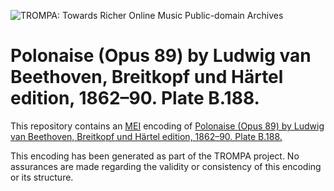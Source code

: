 ![TROMPA: Towards Richer Online Music Public-domain Archives](https://trompamusic.eu/sites/default/files/top-bar-logo_0_0.png)

# Polonaise (Opus 89) by Ludwig van Beethoven, Breitkopf und Härtel edition, 1862–90. Plate B.188.

This repository contains an [MEI](https://music-encoding.org) encoding of [Polonaise (Opus 89) by Ludwig van Beethoven, Breitkopf und Härtel edition, 1862–90. Plate B.188.](https://imslp.org/wiki/Special:ReverseLookup/58129) 

This encoding has been generated as part of the TROMPA project. No assurances are made regarding the validity or consistency of this encoding or its structure.
                
